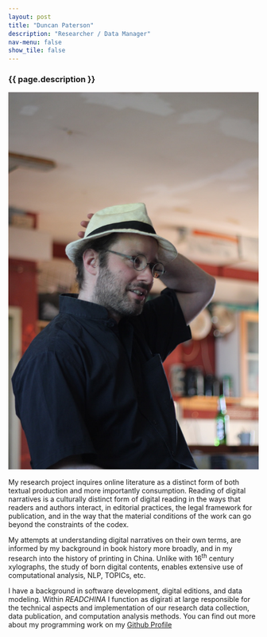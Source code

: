 ```yaml
---
layout: post
title: "Duncan Paterson"
description: "Researcher / Data Manager"
nav-menu: false
show_tile: false
---
```

<h3>{{ page.description }}</h3> 

<span class="image left row"><img src="/assets/images/Paterson.jpeg"></span>

My research project inquires online literature as a distinct form of both textual production and more importantly consumption. Reading of digital narratives is a culturally distinct form of digital reading in the ways that readers and authors interact, in editorial practices, the legal framework for publication, and in the way that the material conditions of the work can go beyond the constraints of the codex.

My attempts at understanding digital narratives on their own terms, are informed by my background in book history more broadly, and in my research into the history of printing in China. Unlike with 16<sup>th</sup> century xylographs, the study of born digital contents, enables extensive use of computational analysis, NLP, TOPICs, etc.

I have a background in software development, digital editions, and data modeling. Within *READCHINA* I function as digirati at large responsible for the technical aspects and implementation of our research data collection, data publication, and computation analysis methods. You can find out more about my programming work on my [Github Profile](https://github.com/duncdrum)

